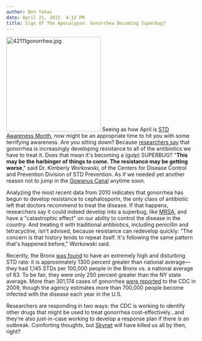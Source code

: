 ```yaml
---
author: Ben Yakas
date: April 21, 2011  4:12 PM
title: Sign Of The Apocalypse: Gonorrhea Becoming Superbug?
---
```


<p><span class="mt-enclosure mt-enclosure-image" style="display: inline;"> <img alt="42111gonorrhea.jpg" src="https://web.archive.org/web/20110423074603im_/http://gothamist.com/attachments/byakas/42111gonorrhea.jpg" width="250" height="250" class="image-left"> </span>Seeing as how April is <a href="https://web.archive.org/web/20110423074603/http://www.cdc.gov/Features/STDAwareness/">STD Awareness Month</a>, now might be an appropriate time to hit you with some terrifying awareness. Are you sitting down? Because <a href="https://web.archive.org/web/20110423074603/http://www.myhealthnewsdaily.com/gonorrhea-antibiotic-resistance-sexually-transmitted-disease-1409/">researchers say</a> that gonorrhea is increasingly developing resistance to all of the antibiotics we have to treat it. Does that mean it&apos;s becoming a (gulp) SUPERBUG? &quot;<strong>This may be the harbinger of things to come. The resistance may be getting worse</strong>,&quot; said Dr. Kimberly Workowski, of the Centers for Disease Control and Prevention Division of STD Prevention. As if we needed yet another reason not to jump in the <a href="https://web.archive.org/web/20110423074603/http://gothamist.com/2007/10/03/do_not_go_swimm.php">Gowanus Canal</a> anytime soon.</p>

<p>Analyzing the most recent data from 2010 indicates that gonorrhea has begun to develop resistance to cephalosporin, the only class of antibiotic left that doctors recommend to treat the disease. If that happens, researchers say it could indeed develop into a superbug, like <a href="https://web.archive.org/web/20110423074603/http://www.mayoclinic.com/health/mrsa/DS00735">MRSA</a>, and have a &quot;catastrophic effect&quot; on our ability to control the disease in the country. And treating it with traditional antibiotics, including penicillin and tetracycline, isn&apos;t advised, because resistance can redevelop quickly: &quot;The concern is that history tends to repeat itself. It&apos;s following the same pattern that&apos;s happened before,&quot; Workowski said.</p>

<p>Recently, the Bronx <a href="https://web.archive.org/web/20110423074603/http://gothamist.com/2011/03/31/bronx_is_the_least_healthy_most_std.php">was found</a> to have an extremely high and disturbing STD rate: it is approximately 1300 percent greater than national average&#x2014;they had 1,145 STDs per 100,000 people in the Bronx vs. a national average of 83. To be fair, they were only 250 percent greater than the NY state average. More than 301,174 cases of gonorrhea <a href="https://web.archive.org/web/20110423074603/http://news.yahoo.com/s/livescience/20110420/sc_livescience/issexuallytransmittedgonorrheabecomingasuperbug">were reported</a> to the CDC in 2009, though the agency estimates more than 700,000 people become infected with the disease each year in the U.S.</p>

<p>Researchers are responding in two ways: the CDC is working to identify other drugs that might be used to treat gonorrhea cost-effectively...and they&apos;re also just-in-case working to develop a response plan if there <em>is</em> an outbreak. Comforting thoughts, but <a href="https://web.archive.org/web/20110423074603/http://gothamist.com/2011/04/19/apocalypse_now_skynet_becomes_self-.php">Skynet</a> will have killed us all by then, right?  </p>